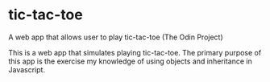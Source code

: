 # tic-tac-toe
A web app that allows user to play tic-tac-toe (The Odin Project)

This is a web app that simulates playing tic-tac-toe. The primary purpose
of this app is the exercise my knowledge of using objects and inheritance
in Javascript.
